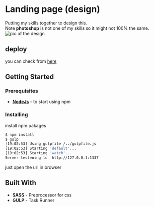 # Landing page (design)

Putting my skills together to design this.\
Note **photoshop** is not one of my skills so it might not 100% the same.
![pic of the design](zercurity_mainpage_big_2x.png)

## deploy

you can check from [here](https://mohamed17717.github.io/Landing-Page-Design/dist/)

## Getting Started

### Prerequisites

- [**NodeJs**](https://nodejs.org/en/download/) - to start using npm

### Installing

install npm pakages

```bash
$ npm install
$ gulp
[19:02:53] Using gulpfile /../gulpfile.js
[19:02:53] Starting 'default'...
[19:02:53] Starting 'watch'...
Server lestening to  http://127.0.0.1:1337
```

just open the url in browser

## Built With

- **SASS** - Preprocessor for css
- **GULP** - Task Runner
